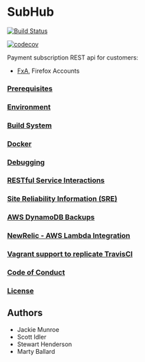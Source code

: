 # SubHub

[![Build Status](https://travis-ci.org/mozilla/subhub.svg?branch=master)](https://travis-ci.org/mozilla/subhub)


[![codecov](https://codecov.io/gh/mozilla/subhub/branch/master/graph/badge.svg)](https://codecov.io/gh/mozilla/subhub)


Payment subscription REST api for customers:
- [FxA](https://github.com/mozilla/fxa), Firefox Accounts

### [Prerequisites](./docs/prerequisites.md)

### [Environment](./docs/environment.md)

### [Build System](./docs/doit.md)

### [Docker](./docs/docker.md)

### [Debugging](./docs/debugging.md)

### [RESTful Service Interactions](./docs/rest.md)

### [Site Reliability Information (SRE)](./docs/sre_info.md)

### [AWS DynamoDB Backups](./docs/backups.md)

### [NewRelic - AWS Lambda Integration](./bin/new-relic/README.md)

### [Vagrant support to replicate TravisCI](./docs/vagrant.md)

### [Code of Conduct](./CODE_OF_CONDUCT.md)

### [License](./LICENSE.md)

## Authors

* Jackie Munroe
* Scott Idler
* Stewart Henderson
* Marty Ballard
